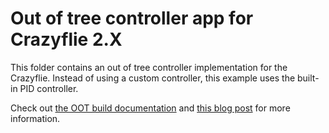 # Out of tree controller app for Crazyflie 2.X

This folder contains an out of tree controller implementation for the Crazyflie. Instead of using a custom controller, this example uses the built-in PID controller.

Check out [the OOT build documentation](https://www.bitcraze.io/documentation/repository/crazyflie-firmware/master/development/oot/) and [this blog post](https://www.bitcraze.io/2023/02/adding-an-estimator-or-controller/) for more information.